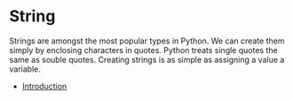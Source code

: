# String

Strings are amongst the most popular types in Python. We can create them simply by enclosing characters
in quotes. Python treats single quotes the same as souble quotes. Creating strings is as simple as assigning
a value a variable.

- [Introduction](introduction/introduction.py)